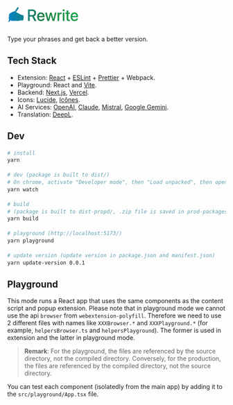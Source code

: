 # <img width="165" height="40" src="src/static/assets/logo.png" width="425"/>

Type your phrases and get back a better version.

## Tech Stack

- Extension: [React](https://reactjs.org/) + [ESLint](https://eslint.org/) + [Prettier](https://eslint.org/) + Webpack.
- Playground: React and [Vite](https://vitejs.dev/).
- Backend: [Next.js](https://nextjs.org/), [Vercel](https://vercel.com/).
- Icons: [Lucide](https://lucide.dev/), [Icônes](https://icones.js.org/).
- AI Services: [OpenAI](https://openai.com/), [Claude](https://claude.ai/), [Mistral](https://mistral.ai/), [Google Gemini](https://gemini.google.com/).
- Translation: [DeepL](https://deepl.com/).

## Dev

```bash
# install
yarn

# dev (package is built to dist/)
# On chrome, activate "Developer mode", then "Load unpacked", then open dist/ folder
yarn watch

# build
# (package is built to dist-propd/, .zip file is saved in prod-packages/)
yarn build

# playground (http://localhost:5173/)
yarn playground

# update version (update version in package.json and manifest.json)
yarn update-version 0.0.1
```

## Playground

This mode runs a React app that uses the same components as the content script and popup extension. Please note that in playground mode we cannot use the api `browser` from `webextension-polyfill`. Therefore we need to use 2 different files with names like `XXXBrowser.*` and `XXXPlayground.*` (for example, `helpersBrowser.ts` and `helpersPlayground`). The former is used in extension and the latter in playground mode.

> **Remark**: For the playground, the files are referenced by the source directory, not the compiled directory. Conversely, for the production, the files are referenced by the compiled directory, not the source directory.

You can test each component (isolatedly from the main app) by adding it to the `src/playground/App.tsx` file.
